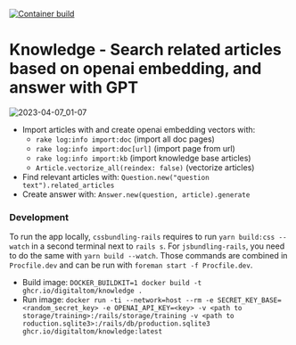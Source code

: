 [![Container build](https://github.com/digitaltom/knowledge/actions/workflows/docker-publish.yml/badge.svg)](https://github.com/digitaltom/knowledge/pkgs/container/knowledge)

# Knowledge - Search related articles based on openai embedding, and answer with GPT

![2023-04-07_01-07](https://user-images.githubusercontent.com/582520/230509975-049c6b73-ae39-4a5d-9d64-aa31de04a0e0.png)

- Import articles with and create openai embedding vectors with:
  - `rake log:info import:doc` (import all doc pages)
  - `rake log:info import:doc[url]` (import page from url)
  - `rake log:info import:kb` (import knowledge base articles)
  - `Article.vectorize_all(reindex: false)` (vectorize articles)
- Find relevant articles with: `Question.new("question text").related_articles`
- Create answer with: `Answer.new(question, article).generate`

### Development

To run the app locally, `cssbundling-rails` requires to run `yarn build:css --watch`
in a second terminal next to `rails s`. For `jsbundling-rails`, you need to do the same with `yarn build --watch`. Those commands are combined in `Procfile.dev` and can be run
with `foreman start -f Procfile.dev`.


* Build image: `DOCKER_BUILDKIT=1 docker build -t ghcr.io/digitaltom/knowledge .`
* Run image: `docker run -ti --network=host --rm -e SECRET_KEY_BASE=<random_secret_key> -e OPENAI_API_KEY=<key> -v <path to storage/training>:/rails/storage/training -v <path to roduction.sqlite3>:/rails/db/production.sqlite3 ghcr.io/digitaltom/knowledge:latest`

